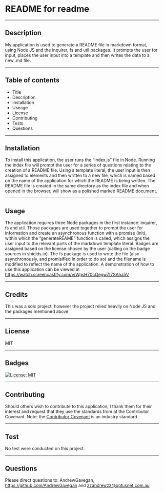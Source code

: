 
# README for readme

---
## Description

My application is used to generate a README file in markdown format, using Node JS and the inquirer, fs and util packages. It prompts the user for input, places the user input into a template and then writes the data to a new .md file.

---
## Table of contents
* Title
* Description
* Installation
* Useage
* License
* Contributing
* Tests
* Questions
---

## Installation

To install this application, the user runs the “index.js” file in Node. Running the index file will prompt the user for a series of questions relating to the creation of a README file. Using a template literal, the user input is then assigned to elements and then written to a new file, which is named based on the name of the application for which the README is being written. The README file is created in the same directory as the index file and when opened in the browser, will show as a polished marked README document.

---
## Usage 

The application requires three Node packages in the first instance: inquirer, fs and util. Those packages are used together to prompt the user for information and create an asynchronous function with a promise (init), within which the “generateREAME” function is called, which assigns the user input to the relevant parts of the markdown template literal. Badges are assigned based on the license chosen by the user (calling on the badge sources in shields.io). The fs package is used to write the file (also asynchronously, and promisified in order to do so) and the filename is modified to reflect the name of the application. A demonstration of how to use this application can be viewed at https://watch.screencastify.com/v/WgsH70cQegwZI7SAha5V

---
## Credits 

This was a solo project, however the project relied heavily on Node JS and the packages mentioned above

---
## License

MIT

---
## Badges


[![License: MIT](https://img.shields.io/badge/License-MIT-yellow.svg)](https://opensource.org/licenses/MIT)

---
## Contributing 

Should others wish to contribute to this application, I thank them for their interest and request that they use the standards from at the Contributor Covenant. Note: the [Contributor Covenant](https://www.contributor-covenant.org/) is an industry standard.

---
## Test

No test were conducted on this project.

---

## Questions

Please direct questions to: AndrewGavegan, https://github.com/AndrewGavegan  and zzandrewzz@optusnet.com.au
